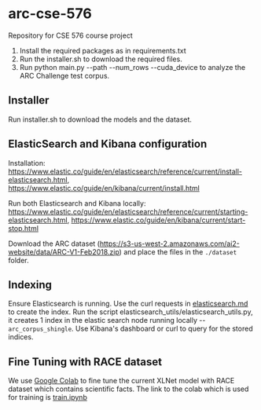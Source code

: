 # arc-cse-576
Repository for CSE 576 course project

1. Install the required packages as in requirements.txt
2. Run the installer.sh to download the required files.
3. Run python main.py --path --num_rows --cuda_device to analyze the ARC Challenge test corpus.

## Installer

Run installer.sh to download the models and the dataset.

## ElasticSearch and Kibana configuration

Installation: https://www.elastic.co/guide/en/elasticsearch/reference/current/install-elasticsearch.html, https://www.elastic.co/guide/en/kibana/current/install.html

Run both Elasticsearch and Kibana locally: https://www.elastic.co/guide/en/elasticsearch/reference/current/starting-elasticsearch.html, https://www.elastic.co/guide/en/kibana/current/start-stop.html

Download the ARC dataset (https://s3-us-west-2.amazonaws.com/ai2-website/data/ARC-V1-Feb2018.zip) and place the files in the `./dataset` folder. 

## Indexing

Ensure Elasticsearch is running. Use the curl requests in [elasticsearch.md](./elasticsearch_utils/elasticsearch.md) to create the index. Run the script elasticsearch_utils/elasticsearch_utils.py, it creates 1 index in the elastic search node running locally -- `arc_corpus_shingle`. Use Kibana's dashboard or curl to query for the stored indices.

## Fine Tuning with RACE dataset

We use [Google Colab](https://colab.research.google.com/) to fine tune the current XLNet model with RACE dataset which contains scientific facts.
The link to the colab which is used for training is [train.ipynb](https://colab.research.google.com/drive/1UDqrljf25chOPcCt4ld7N1rsDfxJu7WL)